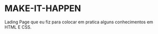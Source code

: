 # MAKE-IT-HAPPEN
Lading Page que eu fiz para colocar em pratica alguns conhecimentos em HTML E CSS.
